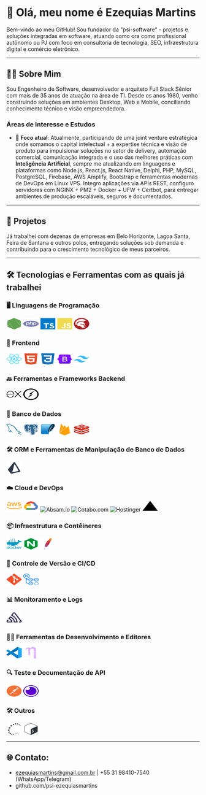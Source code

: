 # 👋 Olá, meu nome é Ezequias Martins

Bem-vindo ao meu GitHub! Sou fundador da "psi-software" - projetos e soluções integradas em software, atuando como ora como profissional autônomo ou PJ com foco em consultoria de tecnologia, SEO, infraestrutura digital e comércio eletrônico. 

---

## 👨‍💻 Sobre Mim

Sou Engenheiro de Software, desenvolvedor e arquiteto Full Stack Sênior com mais de 35 anos de atuação na área de TI. Desde os anos 1980, venho construindo soluções em ambientes Desktop, Web e Mobile, conciliando conhecimento técnico e visão empreendedora.

### Áreas de Interesse e Estudos

- 🤖 **Foco atual**: Atualmente, participando de uma joint venture estratégica onde somamos o capital intelectual + a expertise técnica e visão de produto para impulsionar soluções no setor de delivery, automação comercial, comunicação integrada e o uso das melhores práticas com **Inteligência Artificial**, sempre me atualizando em linguagens e plataformas como Node.js, React.js, React Native, Delphi, PHP, MySQL, PostgreSQL, Firebase, AWS Amplify,  Bootstrap e ferramentas modernas de DevOps em Linux VPS. Integro aplicações via APIs REST, configuro servidores com NGINX + PM2 + Docker + UFW + Certbot, para entregar ambientes de produção escaláveis, seguros e documentados.

---

## 🚀 Projetos

Já trabalhei com dezenas de empresas em Belo Horizonte, Lagoa Santa, Feira de Santana e outros polos, entregando soluções sob demanda e contribuindo para o crescimento tecnológico de meus parceiros.

---

## 🛠️ Tecnologias e Ferramentas com as quais já trabalhei

### 🖥️ Linguagens de Programação
<div>
 <img title="NodeJS" alt="NodeJS" height="30" width="40" src="https://raw.githubusercontent.com/devicons/devicon/master/icons/nodejs/nodejs-plain.svg">
 <img title="PHP" alt="PHP" height="30" width="40" src="https://raw.githubusercontent.com/devicons/devicon/master/icons/php/php-plain.svg">
 <img title="TypeScript" alt="TypeScript" height="30" width="40" src="https://raw.githubusercontent.com/devicons/devicon/master/icons/typescript/typescript-plain.svg">
 <img title="JavaScript" alt="JavaScript" height="30" width="40" src="https://raw.githubusercontent.com/devicons/devicon/master/icons/javascript/javascript-plain.svg">
 <img title="Delphi/Object Pascal" alt="Delphi/Object Pascal" height="30" width="40" src="https://raw.githubusercontent.com/devicons/devicon/master/icons/delphi/delphi-plain.svg">
</div>

### 🎨 Frontend
<div>
 <img title="React" alt="React" height="30" width="40" src="https://raw.githubusercontent.com/devicons/devicon/master/icons/react/react-original.svg">
 <img title="HTML5" alt="HTML5" height="30" width="40" src="https://raw.githubusercontent.com/devicons/devicon/master/icons/html5/html5-plain.svg">
 <img title="CSS3" alt="CSS3" height="30" width="40" src="https://raw.githubusercontent.com/devicons/devicon/master/icons/css3/css3-plain.svg">
 <img title="Bootstrap" alt="Bootstrap" height="30" width="40" src="https://raw.githubusercontent.com/devicons/devicon/master/icons/bootstrap/bootstrap-original.svg">
 <img title="Tailwind CSS" alt="Tailwind" height="30" width="40" src="https://raw.githubusercontent.com/devicons/devicon/master/icons/tailwindcss/tailwindcss-original.svg">
</div>

### 🔙 Ferramentas e Frameworks Backend
<div>
 <img title="Express" alt="Medeiros-Express" height="30" width="40" src="https://raw.githubusercontent.com/devicons/devicon/master/icons/express/express-original.svg">
 <img title="Socket.IO" alt="Medeiros-Socket.IO" height="30" width="40" src="https://raw.githubusercontent.com/devicons/devicon/refs/heads/master/icons/socketio/socketio-original.svg">
</div>

### 💾 Banco de Dados
<div>
 <img title="MySQL" alt="MySQL" height="30" width="40" src="https://raw.githubusercontent.com/devicons/devicon/master/icons/mysql/mysql-original.svg">
 <img title="PostgreSQL" alt="PostgreSQL" height="30" width="40" src="https://raw.githubusercontent.com/devicons/devicon/master/icons/postgresql/postgresql-plain.svg">
 <img title="SQLite" alt="SQLite" height="30" width="40" src="https://raw.githubusercontent.com/devicons/devicon/master/icons/sqlite/sqlite-original.svg">
 <img title="Firebase" alt="Google Firebase" height="30" width="40" src="https://raw.githubusercontent.com/devicons/devicon/master/icons/firebase/firebase-plain.svg">
 <img title="Redis" alt="Redis" height="30" width="40" src="https://raw.githubusercontent.com/devicons/devicon/master/icons/redis/redis-plain.svg">
</div>

### 🛠️ ORM e Ferramentas de Manipulação de Banco de Dados
<div>
 <img title="Prisma" alt="Medeiros-Prisma" height="30" width="40" src="https://raw.githubusercontent.com/devicons/devicon/refs/heads/master/icons/prisma/prisma-original.svg">
</div>

### ☁️ Cloud e DevOps
<div>
 <img title="AWS" alt="AWS" height="30" width="40" src="https://raw.githubusercontent.com/devicons/devicon/master/icons/amazonwebservices/amazonwebservices-plain-wordmark.svg">
 <img title="GCP" alt="Google Cloud" height="30" width="40" src="https://raw.githubusercontent.com/devicons/devicon/master/icons/googlecloud/googlecloud-original.svg">
 <img title="Absam.io" alt="Absam.io" height="30" width="40" src="https://raw.githubusercontent.com/devicons/devicon/master/icons/absam/absam-original.svg">
 <img title="Contabo.com" alt="Cotabo.com" height="30" width="40" src="https://raw.githubusercontent.com/devicons/devicon/master/icons/contabo/contabo-original.svg">
 <img title="Hostinger" alt="Hostinger" height="30" width="40" src="https://raw.githubusercontent.com/devicons/devicon/master/icons/hostinger/hostinger-original.svg">
 <img title="Vercel" alt="Medeiros-Vercel" height="30" width="40" src="https://raw.githubusercontent.com/devicons/devicon/refs/heads/master/icons/vercel/vercel-original.svg">
</div>

### 📦 Infraestrutura e Contêineres
<div>
 <img title="Docker" alt="Medeiros-Docker" height="30" width="40" src="https://raw.githubusercontent.com/devicons/devicon/master/icons/docker/docker-plain-wordmark.svg">
 <img title="NGINX" alt="Medeiros-NGINX" height="30" width="40" src="https://raw.githubusercontent.com/devicons/devicon/master/icons/nginx/nginx-original.svg">
 <img title="Apache" alt="Medeiros-Apache" height="30" width="40" src="https://raw.githubusercontent.com/devicons/devicon/master/icons/apache/apache-original.svg">
</div>

### 🔄 Controle de Versão e CI/CD
<div>
 <img title="Git" alt="Medeiros-Git" height="30" width="40" src="https://raw.githubusercontent.com/devicons/devicon/master/icons/git/git-original.svg">
 <img title="GitHub Actions" alt="Medeiros-GitHub Actions" height="30" width="40" src="https://raw.githubusercontent.com/devicons/devicon/master/icons/githubactions/githubactions-original.svg">
</div>

### 📊 Monitoramento e Logs
<div>
 <img title="Sentry" alt="Medeiros-Sentry" height="30" width="40" src="https://raw.githubusercontent.com/devicons/devicon/master/icons/sentry/sentry-original.svg">
</div>

### 🧑‍💻 Ferramentas de Desenvolvimento e Editores
<div>
 <img title="VSCode" alt="Medeiros-VSCode" height="30" width="40" src="https://raw.githubusercontent.com/devicons/devicon/master/icons/vscode/vscode-original.svg">
 <img title="Nano" alt="Medeiros-Nano" height="30" width="40" src="https://raw.githubusercontent.com/devicons/devicon/master/icons/nano/nano-plain.svg">
</div>

### 🔍 Teste e Documentação de API
<div>
 <img title="Postman" alt="Medeiros-Postman" height="30" width="40" src="https://raw.githubusercontent.com/devicons/devicon/master/icons/postman/postman-plain.svg">
 <img title="Insomnia" alt="Medeiros-Insomnia" height="30" width="40" src="https://raw.githubusercontent.com/devicons/devicon/master/icons/insomnia/insomnia-original.svg">
</div>

### 🛠️ Outros
<div>
 <img title="SSH" alt="SSH" height="30" width="40" src="https://raw.githubusercontent.com/devicons/devicon/master/icons/ssh/ssh-original.svg">
 <img title="Shell Script" alt="Medeiros-Shell Script" height="30" width="40" src="https://raw.githubusercontent.com/devicons/devicon/master/icons/bash/bash-original.svg">
</div>

---

## 🌐 Contato:

- ezequiasmartins@gmail.com.br | +55 31 98410-7540 (WhatsApp/Telegram)  
- github.com/psi-ezequiasmartins 
